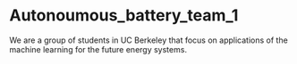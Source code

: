 # Autonoumous_battery_team_1

We are a group of students in UC Berkeley that focus on applications of the machine learning for the future energy systems.
